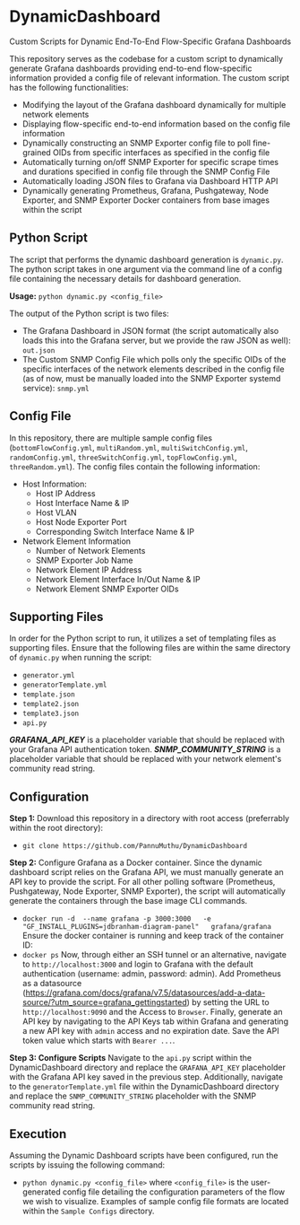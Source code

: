 # DynamicDashboard
Custom Scripts for Dynamic End-To-End Flow-Specific Grafana Dashboards

This repository serves as the codebase for a custom script to dynamically generate Grafana dashboards providing end-to-end flow-specific information provided a config file of relevant information.
The custom script has the following functionalities:
- Modifying the layout of the Grafana dashboard dynamically for multiple network elements
- Displaying flow-specific end-to-end information based on the config file information
- Dynamically constructing an SNMP Exporter config file to poll fine-grained OIDs from specific interfaces as specified in the config file
- Automatically turning on/off SNMP Exporter for specific scrape times and durations specified in config file through the SNMP Config File
- Automatically loading JSON files to Grafana via Dashboard HTTP API
- Dynamically generating Prometheus, Grafana, Pushgateway, Node Exporter, and SNMP Exporter Docker containers from base images within the script

## Python Script
The script that performs the dynamic dashboard generation is ```dynamic.py```. The python script takes in one argument via the command line of a config file containing the necessary details for dashboard generation. 

**Usage:** ```python dynamic.py <config_file>```

The output of the Python script is two files: 
- The Grafana Dashboard in JSON format (the script automatically also loads this into the Grafana server, but we provide the raw JSON as well): ```out.json```
- The Custom SNMP Config File which polls only the specific OIDs of the specific interfaces of the network elements described in the config file (as of now, must be manually loaded into the SNMP Exporter systemd service): ```snmp.yml```


## Config File
In this repository, there are multiple sample config files (```bottomFlowConfig.yml```, ```multiRandom.yml```, ```multiSwitchConfig.yml```, ```randomConfig.yml```, ```threeSwitchConfig.yml```, ```topFlowConfig.yml```, ```threeRandom.yml```). 
The config files contain the following information: 
- Host Information:
  - Host IP Address
  - Host Interface Name & IP
  - Host VLAN
  - Host Node Exporter Port
  - Corresponding Switch Interface Name & IP
- Network Element Information
  - Number of Network Elements
  - SNMP Exporter Job Name
  - Network Element IP Address
  - Network Element Interface In/Out Name & IP
  - Network Element SNMP Exporter OIDs

## Supporting Files
In order for the Python script to run, it utilizes a set of templating files as supporting files. Ensure that the following files are within the same directory of ```dynamic.py``` when running the script:
  - ```generator.yml```
  - ```generatorTemplate.yml```
  - ```template.json```
  - ```template2.json```
  - ```template3.json```
  - ```api.py```

***GRAFANA_API_KEY*** is a placeholder variable that should be replaced with your Grafana API authentication token. 
***SNMP_COMMUNITY_STRING*** is a placeholder variable that should be replaced with your network element's community read string.

## Configuration

**Step 1:**
Download this repository in a directory with root access (preferrably within the root directory):
- ```git clone https://github.com/PannuMuthu/DynamicDashboard```

**Step 2:** Configure Grafana as a Docker container. Since the dynamic dashboard script relies on the Grafana API, we must manually generate an API key to provide the script. For all other polling software (Prometheus, Pushgateway, Node Exporter, SNMP Exporter), the script will automatically generate the containers through the base image CLI commands.
- ```docker run -d  --name grafana -p 3000:3000   -e "GF_INSTALL_PLUGINS=jdbranham-diagram-panel"   grafana/grafana```
Ensure the docker container is running and keep track of the container ID: 
- ```docker ps```
Now, through either an SSH tunnel or an alternative, navigate to ```http://localhost:3000``` and login to Grafana with the default authentication (username: admin, password: admin). Add Prometheus as a datasource (https://grafana.com/docs/grafana/v7.5/datasources/add-a-data-source/?utm_source=grafana_gettingstarted) by setting the URL to ```http://localhost:9090``` and the Access to ```Browser```. 
Finally, generate an API key by navigating to the API Keys tab within Grafana and generating a new API key with ```admin``` access and no expiration date. Save the API token value which starts with ```Bearer ...```. 

**Step 3: Configure Scripts**
Navigate to the ```api.py``` script within the DynamicDashboard directory and replace the ```GRAFANA_API_KEY``` placeholder with the Grafana API key saved in the previous step. Additionally, navigate to the ```generatorTemplate.yml``` file within the DynamicDashboard directory and replace the ```SNMP_COMMUNITY_STRING``` placeholder with the SNMP community read string. 

## Execution

Assuming the Dynamic Dashboard scripts have been configured, run the scripts by issuing the following command:
- ```python dynamic.py <config_file>```
where ```<config_file>``` is the user-generated config file detailing the configuration parameters of the flow we wish to visualize. Examples of sample config file formats are located within the ```Sample Configs``` directory. 
